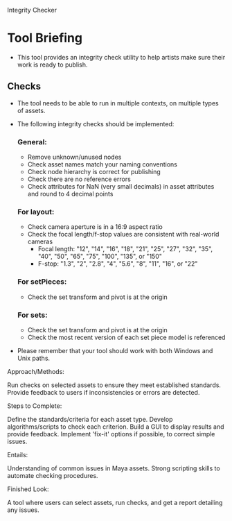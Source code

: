 Integrity Checker

# Tool Briefing

- This tool provides an integrity check utility to help artists make sure their work is ready to publish.

## Checks

- The tool needs to be able to run in multiple contexts, on multiple types of assets.
- The following integrity checks should be implemented:
  
  ### General:
  
  - Remove unknown/unused nodes
  - Check asset names match your naming conventions
  - Check node hierarchy is correct for publishing
  - Check there are no reference errors
  - Check attributes for NaN (very small decimals) in asset attributes and round to 4 decimal points
  
  ### For layout:
  
  - Check camera aperture is in a 16:9 aspect ratio
  - Check the focal length/f-stop values are consistent with real-world cameras
    - Focal length: "12", "14", "16", "18", "21", "25", "27", "32", "35", "40", "50", "65", "75", "100", "135", or "150"
    - F-stop: "1.3", "2", "2.8", "4", "5.6", "8", "11", "16", or "22"
  
  ### For setPieces:
  
  - Check the set transform and pivot is at the origin
  
  ### For sets:
  
  - Check the set transform and pivot is at the origin
  - Check the most recent version of each set piece model is referenced
  
- Please remember that your tool should work with both Windows and Unix paths.
      
Approach/Methods:

Run checks on selected assets to ensure they meet established standards.
Provide feedback to users if inconsistencies or errors are detected.

Steps to Complete:

Define the standards/criteria for each asset type.
Develop algorithms/scripts to check each criterion.
Build a GUI to display results and provide feedback.
Implement 'fix-it' options if possible, to correct simple issues.

Entails:

Understanding of common issues in Maya assets.
Strong scripting skills to automate checking procedures.

Finished Look:

A tool where users can select assets, run checks, and get a report detailing any issues.
